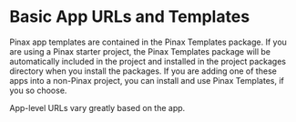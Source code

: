 # Basic App URLs and Templates

Pinax app templates are contained in the Pinax Templates package. If you are using a Pinax starter project, the Pinax Templates package will be automatically included in the project and installed in the project packages directory when you install the packages. If you are adding one of these apps into a non-Pinax project, you can install and use Pinax Templates, if you so choose.

App-level URLs vary greatly based on the app.
